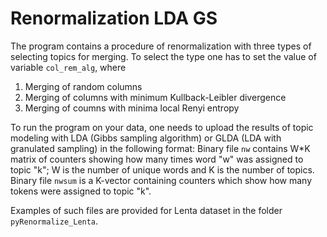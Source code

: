 # Renormalization LDA GS

The program contains a procedure of renormalization with three types of selecting topics for merging. To select the type one has to set the value of variable `col_rem_alg`, where

1. Merging of random columns
2. Merging of columns with minimum Kullback-Leibler divergence
3. Merging of coumns with minima local Renyi entropy

To run the program on your data, one needs to upload the results of topic modeling with LDA (Gibbs sampling algorithm) or GLDA (LDA with granulated sampling) in the following format:
Binary file `nw` contains W\*K matrix of counters showing how many times word "w" was assigned to topic "k"; W is the number of unique words and K is the number of topics.
Binary file `nwsum` is a K-vector containing counters which show how many tokens were assigned to topic "k".

Examples of such files are provided for Lenta dataset in the folder `pyRenormalize_Lenta`. 

